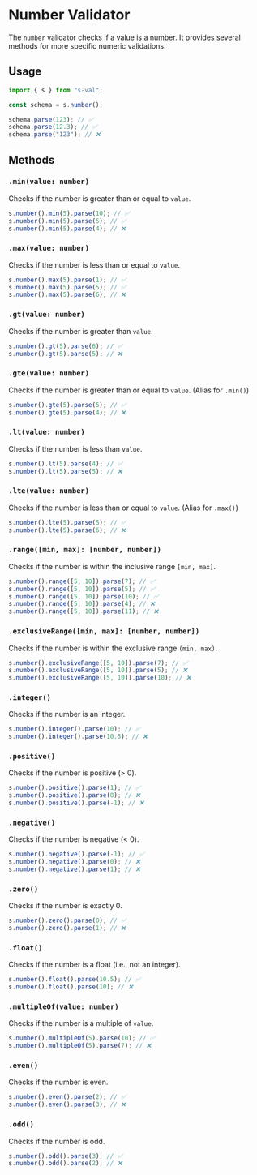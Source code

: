 # Number Validator

The `number` validator checks if a value is a number. It provides several methods for more specific numeric validations.

## Usage

```typescript
import { s } from "s-val";

const schema = s.number();

schema.parse(123); // ✅
schema.parse(12.3); // ✅
schema.parse("123"); // ❌
```

## Methods

### `.min(value: number)`

Checks if the number is greater than or equal to `value`.

```typescript
s.number().min(5).parse(10); // ✅
s.number().min(5).parse(5); // ✅
s.number().min(5).parse(4); // ❌
```

### `.max(value: number)`

Checks if the number is less than or equal to `value`.

```typescript
s.number().max(5).parse(1); // ✅
s.number().max(5).parse(5); // ✅
s.number().max(5).parse(6); // ❌
```

### `.gt(value: number)`

Checks if the number is greater than `value`.

```typescript
s.number().gt(5).parse(6); // ✅
s.number().gt(5).parse(5); // ❌
```

### `.gte(value: number)`

Checks if the number is greater than or equal to `value`. (Alias for `.min()`)

```typescript
s.number().gte(5).parse(5); // ✅
s.number().gte(5).parse(4); // ❌
```

### `.lt(value: number)`

Checks if the number is less than `value`.

```typescript
s.number().lt(5).parse(4); // ✅
s.number().lt(5).parse(5); // ❌
```

### `.lte(value: number)`

Checks if the number is less than or equal to `value`. (Alias for `.max()`)

```typescript
s.number().lte(5).parse(5); // ✅
s.number().lte(5).parse(6); // ❌
```

### `.range([min, max]: [number, number])`

Checks if the number is within the inclusive range `[min, max]`.

```typescript
s.number().range([5, 10]).parse(7); // ✅
s.number().range([5, 10]).parse(5); // ✅
s.number().range([5, 10]).parse(10); // ✅
s.number().range([5, 10]).parse(4); // ❌
s.number().range([5, 10]).parse(11); // ❌
```

### `.exclusiveRange([min, max]: [number, number])`

Checks if the number is within the exclusive range `(min, max)`.

```typescript
s.number().exclusiveRange([5, 10]).parse(7); // ✅
s.number().exclusiveRange([5, 10]).parse(5); // ❌
s.number().exclusiveRange([5, 10]).parse(10); // ❌
```

### `.integer()`

Checks if the number is an integer.

```typescript
s.number().integer().parse(10); // ✅
s.number().integer().parse(10.5); // ❌
```

### `.positive()`

Checks if the number is positive (> 0).

```typescript
s.number().positive().parse(1); // ✅
s.number().positive().parse(0); // ❌
s.number().positive().parse(-1); // ❌
```

### `.negative()`

Checks if the number is negative (< 0).

```typescript
s.number().negative().parse(-1); // ✅
s.number().negative().parse(0); // ❌
s.number().negative().parse(1); // ❌
```

### `.zero()`

Checks if the number is exactly 0.

```typescript
s.number().zero().parse(0); // ✅
s.number().zero().parse(1); // ❌
```

### `.float()`

Checks if the number is a float (i.e., not an integer).

```typescript
s.number().float().parse(10.5); // ✅
s.number().float().parse(10); // ❌
```

### `.multipleOf(value: number)`

Checks if the number is a multiple of `value`.

```typescript
s.number().multipleOf(5).parse(10); // ✅
s.number().multipleOf(5).parse(7); // ❌
```

### `.even()`

Checks if the number is even.

```typescript
s.number().even().parse(2); // ✅
s.number().even().parse(3); // ❌
```

### `.odd()`

Checks if the number is odd.

```typescript
s.number().odd().parse(3); // ✅
s.number().odd().parse(2); // ❌
```
